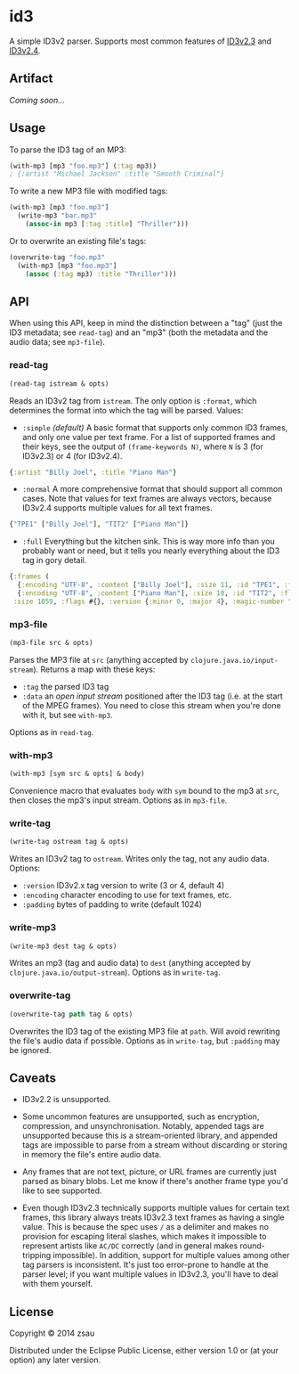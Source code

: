 # id3

A simple ID3v2 parser. Supports most common features of [ID3v2.3](http://id3.org/id3v2.3.0) and [ID3v2.4](http://id3.org/id3v2.4.0-structure).

## Artifact

_Coming soon..._

## Usage

To parse the ID3 tag of an MP3:
```clojure
(with-mp3 [mp3 "foo.mp3"] (:tag mp3))
; {:artist "Michael Jackson" :title "Smooth Criminal"}
```

To write a new MP3 file with modified tags:
```clojure
(with-mp3 [mp3 "foo.mp3"]
  (write-mp3 "bar.mp3"
    (assoc-in mp3 [:tag :title] "Thriller")))
```

Or to overwrite an existing file's tags:
```clojure
(overwrite-tag "foo.mp3"
  (with-mp3 [mp3 "foo.mp3"]
    (assoc (:tag mp3) :title "Thriller")))
```

## API

When using this API, keep in mind the distinction between a "tag" (just the ID3 metadata; see `read-tag`) and an "mp3" (both the metadata and the audio data; see `mp3-file`).

### read-tag
```clojure
(read-tag istream & opts)
```
Reads an ID3v2 tag from `istream`. The only option is `:format`, which determines the format into which the tag will be parsed. Values:
- `:simple` _(default)_ A basic format that supports only common ID3 frames, and only one value per text frame. For a list of supported frames and their keys, see the output of `(frame-keywords N)`, where `N` is 3 (for ID3v2.3) or 4 (for ID3v2.4).
```clojure
{:artist "Billy Joel", :title "Piano Man"}
```
- `:normal` A more comprehensive format that should support all common cases. Note that values for text frames are always vectors, because ID3v2.4 supports multiple values for all text frames.
```clojure
{"TPE1" ["Billy Joel"], "TIT2" ["Piano Man"]}
```
- `:full` Everything but the kitchen sink. This is way more info than you probably want or need, but it tells you nearly everything about the ID3 tag in gory detail.
```clojure
{:frames (
  {:encoding "UTF-8", :content ["Billy Joel"], :size 11, :id "TPE1", :flags #{}}
  {:encoding "UTF-8", :content ["Piano Man"], :size 10, :id "TIT2", :flags #{}}),
 :size 1059, :flags #{}, :version {:minor 0, :major 4}, :magic-number "ID3"}
```

### mp3-file
```clojure
(mp3-file src & opts)
```
Parses the MP3 file at `src` (anything accepted by `clojure.java.io/input-stream`). Returns a map with these keys:
- `:tag` the parsed ID3 tag
- `:data` an *open input stream* positioned after the ID3 tag (i.e. at the start of the MPEG frames). You need to close this stream when you're done with it, but see `with-mp3`.

Options as in `read-tag`.

### with-mp3
```clojure
(with-mp3 [sym src & opts] & body)
```
Convenience macro that evaluates `body` with `sym` bound to the mp3 at `src`, then closes the mp3's input stream. Options as in `mp3-file`.

### write-tag
```clojure
(write-tag ostream tag & opts)
```
Writes an ID3v2 tag to `ostream`. Writes only the tag, not any audio data. Options:
- `:version` ID3v2.x tag version to write (3 or 4, default 4)
- `:encoding` character encoding to use for text frames, etc.
- `:padding` bytes of padding to write (default 1024)

### write-mp3
```clojure
(write-mp3 dest tag & opts)
```
Writes an mp3 (tag and audio data) to `dest` (anything accepted by `clojure.java.io/output-stream`). Options as in `write-tag`.

### overwrite-tag
```clojure
(overwrite-tag path tag & opts)
```
Overwrites the ID3 tag of the existing MP3 file at `path`. Will avoid rewriting the file's audio data if possible. Options as in `write-tag`, but `:padding` may be ignored.

## Caveats

- ID3v2.2 is unsupported.

- Some uncommon features are unsupported, such as encryption, compression, and unsynchronisation. Notably, appended tags are unsupported because this is a stream-oriented library, and appended tags are impossible to parse from a stream without discarding or storing in memory the file's entire audio data.

- Any frames that are not text, picture, or URL frames are currently just parsed as binary blobs. Let me know if there's another frame type you'd like to see supported.

- Even though ID3v2.3 technically supports multiple values for certain text frames, this library always treats ID3v2.3 text frames as having a single value. This is because the spec uses `/` as a delimiter and makes no provision for escaping literal slashes, which makes it impossible to represent artists like `AC/DC` correctly (and in general makes round-tripping impossible). In addition, support for multiple values among other tag parsers is inconsistent. It's just too error-prone to handle at the parser level; if you want multiple values in ID3v2.3, you'll have to deal with them yourself.

## License

Copyright © 2014 zsau

Distributed under the Eclipse Public License, either version 1.0 or (at
your option) any later version.
